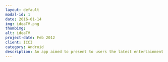 ```yaml
---
layout: default
modal-id: 1
date: 2016-01-14
img: ideaTV.png
thumbimg:
alt: ideaTV
project-date: Feb 2012
client: ICCI
category: Android
description: An app aimed to present to users the latest entertainment information. My part in the project was interface programming of android version.
---
```

